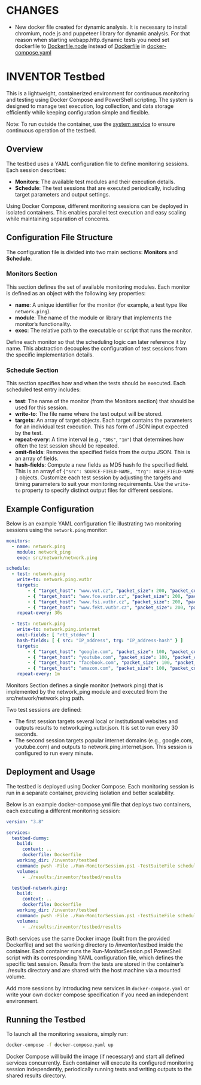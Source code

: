 # CHANGES 
- New docker file created for dynamic analysis. It is necessary to install chromium, node.js and puppeteer library for dynamic analysis. For that reason when starting webapp.http.dynamic tests you need set dockerfile to [Dockerfile.node](..%2FDockerfile.node)  instead of [Dockerfile](..%2FDockerfile) in [docker-compose.yaml](docker-compose.yaml)
# INVENTOR Testbed

This is a lightweight, containerized environment for continuous monitoring and testing using Docker Compose and PowerShell scripting. The system is designed to manage test execution, log collection, and data storage efficiently while keeping configuration simple and flexible.

Note: To run outside the container, use the [system service](service/Readme.md) to ensure continuous operation of the testbed.


## Overview

The testbed uses a YAML configuration file to define monitoring sessions. Each session describes:

- **Monitors**: The available test modules and their execution details.
- **Schedule**: The test sessions that are executed periodically, including target parameters and output settings.

Using Docker Compose, different monitoring sessions can be deployed in isolated containers. This enables parallel test execution and easy scaling while maintaining separation of concerns.

## Configuration File Structure

The configuration file is divided into two main sections: **Monitors** and **Schedule**.

### Monitors Section

This section defines the set of available monitoring modules. Each monitor is defined as an object with the following key properties:

- **name**: A unique identifier for the monitor (for example, a test type like `network.ping`).
- **module**: The name of the module or library that implements the monitor’s functionality.
- **exec**: The relative path to the executable or script that runs the monitor.

Define each monitor so that the scheduling logic can later reference it by name. This abstraction decouples the configuration of test sessions from the specific implementation details.

### Schedule Section

This section specifies how and when the tests should be executed. Each scheduled test entry includes:

- **test**: The name of the monitor (from the Monitors section) that should be used for this session.
- **write-to**: The file name where the test output will be stored.
- **targets**: An array of target objects. Each target contains the parameters for an individual test execution. This has form of JSON input expected by the test.
- **repeat-every**: A time interval (e.g., `"30s"`, `"1m"`) that determines how often the test session should be repeated.
- **omit-fields**: Removes the specified fields from the outpu JSON. This is an array of fields.
- **hash-fields**: Compute a new fields as MD5 hash fo the specified field. This is an arrayf of `{"src": SOURCE-FIELD-NAME, "trg": HASH_FIELD-NAME }` objects.
Customize each test session by adjusting the targets and timing parameters to suit your monitoring requirements. Use the `write-to` property to specify distinct output files for different sessions.

## Example Configuration

Below is an example YAML configuration file illustrating two monitoring sessions using the `network.ping` monitor:

```yaml
monitors:
  - name: network.ping
    module: network_ping
    exec: src/network/network.ping

schedule:
  - test: network.ping
    write-to: network.ping.vutbr 
    targets:  
        - { "target_host": "www.vut.cz", "packet_size": 200, "packet_count": 5, "interpacket_delay": 1, "timeout": 5 }
        - { "target_host": "www.fce.vutbr.cz", "packet_size": 200, "packet_count": 5, "interpacket_delay": 1, "timeout": 5 }
        - { "target_host": "www.fsi.vutbr.cz", "packet_size": 200, "packet_count": 5, "interpacket_delay": 1, "timeout": 5 }
        - { "target_host": "www.fekt.vutbr.cz", "packet_size": 200, "packet_count": 5, "interpacket_delay": 1, "timeout": 5 }
    repeat-every: 30s

  - test: network.ping
    write-to: network.ping.internet
    omit-fields: [ "rtt_stddev" ]  
    hash-fields: [ { src: "IP_address", trg: "IP_address-hash" } ]  
    targets:  
        - { "target_host": "google.com", "packet_size": 100, "packet_count": 3, "interpacket_delay": 1, "timeout": 5 }
        - { "target_host": "youtube.com", "packet_size": 100, "packet_count": 3, "interpacket_delay": 1, "timeout": 5 }
        - { "target_host": "facebook.com", "packet_size": 100, "packet_count": 3, "interpacket_delay": 1, "timeout": 5 }
        - { "target_host": "amazon.com", "packet_size": 100, "packet_count": 3, "interpacket_delay": 1, "timeout": 5 }
    repeat-every: 1m
```

Monitors Section defines a single monitor (network.ping) that is implemented by the network_ping module and executed from the src/network/network.ping path.

Two test sessions are defined:

* The first session targets several local or institutional websites and outputs results to network.ping.vutbr.json. It is set to run every 30 seconds.
* The second session targets popular internet domains (e.g., google.com, youtube.com) and outputs to network.ping.internet.json. This session is configured to run every minute.

## Deployment and Usage
The testbed is deployed using Docker Compose. Each monitoring session is run in a separate container, providing isolation and better scalability.

Below is an example docker-compose.yml file that deploys two containers, each executing a different monitoring session:

```yaml
version: "3.8"

services:
  testbed-dummy:
    build: 
      context: ..
      dockerfile: Dockerfile
    working_dir: /inventor/testbed
    command: pwsh -File ./Run-MonitorSession.ps1 -TestSuiteFile schedules/dummy.yaml -OutPath ./results/
    volumes:
      - ./results:/inventor/testbed/results

  testbed-network.ping:
    build: 
      context: ..
      dockerfile: Dockerfile
    working_dir: /inventor/testbed
    command: pwsh -File ./Run-MonitorSession.ps1 -TestSuiteFile schedules/network.ping.yaml -OutPath ./results/
    volumes:
      - ./results:/inventor/testbed/results
```

Both services use the same Docker image (built from the provided Dockerfile) and set the working directory to /inventor/testbed inside the container.
Each container runs the Run-MonitorSession.ps1 PowerShell script with its corresponding YAML configuration file, which defines the specific test session.
Results from the tests are stored in the container’s ./results directory and are shared with the host machine via a mounted volume.

Add more sessions by introducing new services in `docker-compose.yaml` or write your own docker compose specification if you need an independent environment.

## Running the Testbed
To launch all the monitoring sessions, simply run:

```bash
docker-compose -f docker-compose.yaml up
```

Docker Compose will build the image (if necessary) and start all defined services concurrently. Each container will execute its configured monitoring session independently, periodically running tests and writing outputs to the shared results directory.
